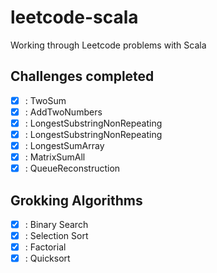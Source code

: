 # leetcode-scala
Working through Leetcode problems with Scala

## Challenges completed

- [x] : TwoSum
- [x] : AddTwoNumbers
- [x] : LongestSubstringNonRepeating
- [x] : LongestSubstringNonRepeating
- [x] : LongestSumArray
- [x] : MatrixSumAll
- [x] : QueueReconstruction

## Grokking Algorithms
- [x] : Binary Search
- [x] : Selection Sort
- [x] : Factorial
- [x] : Quicksort

